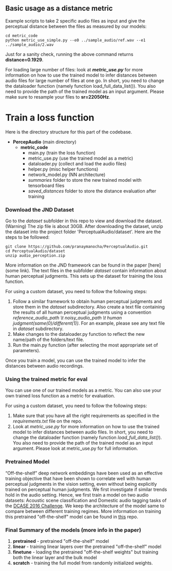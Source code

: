 ## Basic usage as a distance metric
Example scripts to take 2 specific audio files as input and give the perceptual distance between the files as measured by our models: 
```
cd metric_code
python metric_use_simple.py --e0 ../sample_audio/ref.wav --e1 ../sample_audio/2.wav
```
Just for a sanity check, running the above command returns **distance=0.1929**.

For loading large number of files: look at ***metric_use.py*** for more information on how to use the trained model to infer distances between audio files for large number of files at one go. In short, you need to change the dataloader function (namely function load_full_data_list()). You also need to provide the path of the trained model as an input argument. Please make sure to resample your files to **sr=22050Hz**.

# Train a loss function

Here is the directory structure for this part of the codebase.

- **PercepAudio** (main directory)
   - **metric_code** 
      - main.py (train the loss function)
      - metric_use.py (use the trained model as a metric)
      - dataloader.py (collect and load the audio files)
      - helper.py (misc helper functions)
      - network_model.py (NN architecture)
      - *summaries* folder to store the new trained model with tensorboard files
      - *saved_distances* folder to store the distance evaluation after training

### Download the JND Dataset

Go to the *dataset* subfolder in this repo to view and download the dataset. (Warning) The zip file is about 30GB. After downloading the dataset, unzip the dataset into the project folder 'PerceptualAudio/dataset'. Here are the steps to be followed:

```
git clone https://github.com/pranaymanocha/PerceptualAudio.git
cd PerceptualAudio/dataset
unzip audio_perception.zip
```

More information on the JND framework can be found in the paper [here](some link). The text files in the subfolder *dataset* contain information about human perceptual judgments. This sets up the dataset for training the loss function.

For using a custom dataset, you need to follow the following steps:
1. Follow a similar framework to obtain human perceptual judgments and store them in the *dataset* subdirectory. Also create a text file containing the results of all human perceptual judgments using a convention *reference_audio_path \t noisy_audio_path \t human judgment(same(0)/different(1))*.
For an example, please see any text file in *dataset* subdirectory. 
2. Make changes to the dataloader.py function to reflect the new name/path of the folders/text file. 
3. Run the main.py function (after selecting the most appropriate set of parameters). 

Once you train a model, you can use the trained model to infer the distances between audio recordings.

### Using the trained metric for eval
You can use one of our trained models as a metric. You can also use your own trained loss function as a metric for evaluation.

For using a custom dataset, you need to follow the following steps:
1. Make sure that you have all the right requirements as specified in the *requirements.txt* file on the repo.
2. Look at *metric_use.py* for more information on how to use the trained model to infer distances between audio files. In short, you need to change the dataloader function (namely function *load_full_data_list()*). You also need to provide the path of the trained model as an input argument. Please look at metric_use.py for full information. 


### Pretrained Model
“Off-the-shelf” deep network embeddings have been used as an effective training objective that have been shown to correlate well with human perceptual judgments in the vision setting, even without being
explicitly trained on perceptual human judgments. We first investigate if similar trends hold in the audio setting. Hence, we first train a model on two audio datasets: Acoustic scene classification and Domestic audio tagging tasks of the [DCASE 2016 Challenge](https://www.cs.tut.fi/sgn/arg/dcase2016/). We keep the architecture of the model same to compare between different training regimes. More information on training this pretrained "off-the-shelf" model can be found in [this](https://github.com/francoisgermain/SpeechDenoisingWithDeepFeatureLosses) repo.

### Final Summary of the models (more info in the paper)
1. **pretrained** - pretrained "off-the-shelf" model
2. **linear** -  training linear layers over the pretrained "off-the-shelf" model
3. **finetune** - loading the pretrained "off-the-shelf weights" but training both the linear layer and the bulk model
4. **scratch** - training the full model from randomly initialized weights.
